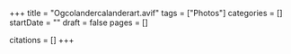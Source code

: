 +++
title = "Ogcolandercalanderart.avif"
tags = ["Photos"]
categories = []
startDate = ""
draft = false
pages = []

citations = []
+++
